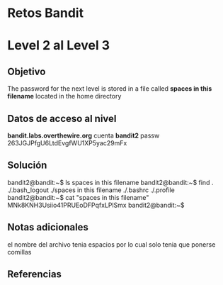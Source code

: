 # Retos Bandit 

# Level 2 al Level 3

## Objetivo 

The password for the next level is stored in a file called **spaces in this filename** located in the home directory
## Datos de acceso al nivel 
**bandit.labs.overthewire.org**
cuenta
**bandit2**
passw
263JGJPfgU6LtdEvgfWU1XP5yac29mFx

## Solución 
bandit2@bandit:~$ ls
spaces in this filename
bandit2@bandit:~$ find
.
./.bash_logout
./spaces in this filename
./.bashrc
./.profile
bandit2@bandit:~$ cat "spaces in this filename"
MNk8KNH3Usiio41PRUEoDFPqfxLPlSmx
bandit2@bandit:~$
## Notas adicionales 
 el nombre del archivo tenia espacios por lo cual solo tenia que ponerse comillas
## Referencias 
